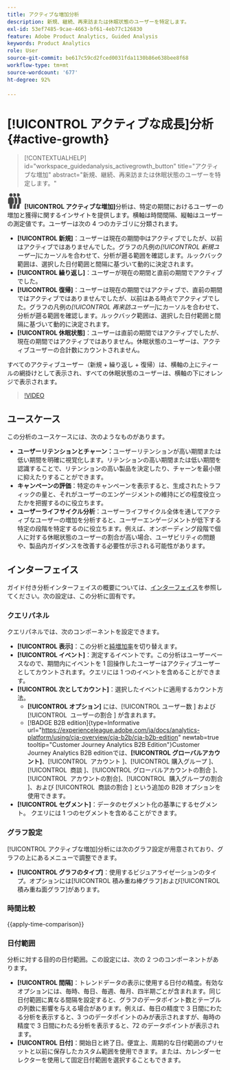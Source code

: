 ```yaml
---
title: アクティブな増加分析
description: 新規、継続、再来訪または休眠状態のユーザーを特定します。
exl-id: 53ef7485-9cae-4663-bf61-4eb77c126830
feature: Adobe Product Analytics, Guided Analysis
keywords: Product Analytics
role: User
source-git-commit: be617c59cd2fced0031fda1130b86e638bee8f68
workflow-type: tm+mt
source-wordcount: '677'
ht-degree: 92%

---
```


# [!UICONTROL アクティブな成長]分析 {#active-growth}

>[!CONTEXTUALHELP]
>id="workspace_guidedanalysis_activegrowth_button"
>title="アクティブな増加"
>abstract="新規、継続、再来訪または休眠状態のユーザーを特定します。"



![PeopleGroup](/help/assets/icons/PeopleGroup.svg) **[!UICONTROL アクティブな増加]**&#x200B;分析は、特定の期間におけるユーザーの増加と獲得に関するインサイトを提供します。横軸は時間間隔、縦軸はユーザーの測定値です。ユーザーは次の 4 つのカテゴリに分類されます。

* **[!UICONTROL 新規]**：ユーザーは現在の期間中はアクティブでしたが、以前はアクティブではありませんでした。グラフの凡例の&#x200B;_[!UICONTROL 新規ユーザー]_&#x200B;にカーソルを合わせて、分析が遡る範囲を確認します。ルックバック範囲は、選択した日付範囲と間隔に基づいて動的に決定されます。
* **[!UICONTROL 繰り返し]**：ユーザーが現在の期間と直前の期間でアクティブでした。
* **[!UICONTROL 復帰]**：ユーザーは現在の期間ではアクティブで、直前の期間ではアクティブではありませんでしたが、以前はある時点でアクティブでした。グラフの凡例の&#x200B;_[!UICONTROL 再来訪ユーザー]_&#x200B;にカーソルを合わせて、分析が遡る範囲を確認します。ルックバック範囲は、選択した日付範囲と間隔に基づいて動的に決定されます。
* **[!UICONTROL 休眠状態]**：ユーザーは直前の期間ではアクティブでしたが、現在の期間ではアクティブではありません。休眠状態のユーザーは、アクティブユーザーの合計数にカウントされません。

すべてのアクティブユーザー（新規 + 繰り返し + 復帰）は、横軸の上にティールの網掛けとして表示され、すべての休眠状態のユーザーは、横軸の下にオレンジで表示されます。


>[!VIDEO](https://video.tv.adobe.com/v/3421667/?quality=12&learn=on)

## ユースケース

この分析のユースケースには、次のようなものがあります。

* **ユーザーリテンションとチャーン：**&#x200B;ユーザーリテンションが高い期間または低い期間を明確に視覚化します。リテンションの高い期間または低い期間を認識することで、リテンションの高い製品を決定したり、チャーンを最小限に抑えたりすることができます。
* **キャンペーンの評価**：特定のキャンペーンを表示すると、生成されたトラフィックの量と、それがユーザーのエンゲージメントの維持にどの程度役立ったかを把握するのに役立ちます。
* **ユーザーライフサイクル分析**：ユーザーライフサイクル全体を通してアクティブなユーザーの増加を分析すると、ユーザーエンゲージメントが低下する特定の段階を特定するのに役立ちます。例えば、オンボーディング段階で個人に対する休眠状態のユーザーの割合が高い場合、ユーザビリティの問題や、製品内ガイダンスを改善する必要性が示される可能性があります。

## インターフェイス

ガイド付き分析インターフェイスの概要については、[インターフェイス](../overview.md#interface)を参照してください。次の設定は、この分析に固有です。

### クエリパネル

クエリパネルでは、次のコンポーネントを設定できます。

* **[!UICONTROL 表示]**：この分析と[純増加率](net-growth.md)を切り替えます。
* **[!UICONTROL イベント]**：測定するイベントです。この分析はユーザーベースなので、期間内にイベントを 1 回操作したユーザーはアクティブユーザーとしてカウントされます。クエリには 1 つのイベントを含めることができます。
* **[!UICONTROL 次としてカウント]**：選択したイベントに適用するカウント方法。 <ul><li>**[!UICONTROL オプション]** には、[!UICONTROL &#x200B; ユーザー数 &#x200B;] および [!UICONTROL &#x200B; ユーザーの割合 &#x200B;] が含まれます。</li><li>[!BADGE B2B edition]{type=Informative url="https://experienceleague.adobe.com/ja/docs/analytics-platform/using/cja-overview/cja-b2b/cja-b2b-edition" newtab=true tooltip="Customer Journey Analytics B2B Edition"}Customer Journey Analytics B2B editionでは、**[!UICONTROL グローバルアカウント]**、[!UICONTROL &#x200B; アカウント &#x200B;]、[!UICONTROL &#x200B; 購入グループ &#x200B;]、[!UICONTROL &#x200B; 商談 &#x200B;]、[!UICONTROL &#x200B; グローバルアカウントの割合 &#x200B;]、[!UICONTROL &#x200B; アカウントの割合 &#x200B;]、[!UICONTROL &#x200B; 購入グループの割合 &#x200B;]、および [!UICONTROL &#x200B; 商談の割合 &#x200B;] という追加の  B2B オプションを使用できます。</li></ul>
* **[!UICONTROL セグメント]**：データのセグメント化の基準にするセグメント。 クエリには 1 つのセグメントを含めることができます。

### グラフ設定

[!UICONTROL アクティブな増加]分析には次のグラフ設定が用意されており、グラフの上にあるメニューで調整できます。

* **[!UICONTROL グラフのタイプ]**：使用するビジュアライゼーションのタイプ。オプションには[!UICONTROL 積み重ね棒グラフ]および[!UICONTROL 積み重ね面グラフ]があります。

### 時間比較

{{apply-time-comparison}}

### 日付範囲

分析に対する目的の日付範囲。この設定には、次の 2 つのコンポーネントがあります。

* **[!UICONTROL 間隔]**：トレンドデータの表示に使用する日付の精度。有効なオプションには、毎時、毎日、毎週、毎月、四半期ごとが含まれます。同じ日付範囲に異なる間隔を設定すると、グラフのデータポイント数とテーブルの列数に影響を与える場合があります。例えば、毎日の精度で 3 日間にわたる分析を表示すると、3 つのデータポイントのみが表示されますが、毎時の精度で 3 日間にわたる分析を表示すると、72 のデータポイントが表示されます。
* **[!UICONTROL 日付]**：開始日と終了日。便宜上、周期的な日付範囲のプリセットと以前に保存したカスタム範囲を使用できます。または、カレンダーセレクターを使用して固定日付範囲を選択することもできます。

<!--
## Example

See below for an example of the analysis.

![Active time compare](../assets/active-growth-compare.png)

-->
